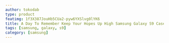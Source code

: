 ```yaml
---
author: tokodab
type: product
featimg: 1f3X387JouHb5CUa2-pyw6YXSlvg0lYK6
title: A Day To Remember Keep Your Hopes Up High Samsung Galaxy S9 Case
tags: [samsung, galaxy, s9]
category: [samsung]
---
```

